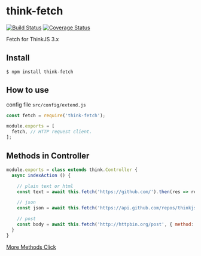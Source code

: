 # think-fetch
[![Build Status](https://travis-ci.org/thinkjs/think-fetch.svg?branch=master)](https://travis-ci.org/thinkjs/think-fetch)
[![Coverage Status](https://coveralls.io/repos/github/thinkjs/think-fetch/badge.svg?branch=master)](https://coveralls.io/github/thinkjs/think-fetch?branch=master)

Fetch for ThinkJS 3.x

## Install

```
$ npm install think-fetch
```

## How to use

config file `src/config/extend.js`

```javascript
const fetch = require('think-fetch');

module.exports = [
  fetch, // HTTP request client.
];
```

## Methods in Controller

```javascript
module.exports = class extends think.Controller {
  async indexAction () {

    // plain text or html
    const text = await this.fetch('https://github.com/').then(res => res.text());

    // json
    const json = await this.fetch('https://api.github.com/repos/thinkjs/think-fetch').then(res => res.json());

    // post
    const body = await this.fetch('http://httpbin.org/post', { method: 'POST', body: 'a=1' }).then(res => res.json());
  }
}
```

[More Methods Click](https://github.com/bitinn/node-fetch)